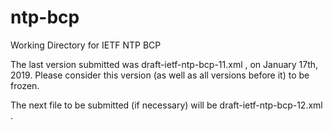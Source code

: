 # ntp-bcp
Working Directory for IETF NTP BCP

The last version submitted was draft-ietf-ntp-bcp-11.xml , on January 17th, 2019.
Please consider this version (as well as all versions before it) to be frozen.

The next file to be submitted (if necessary) will be draft-ietf-ntp-bcp-12.xml .